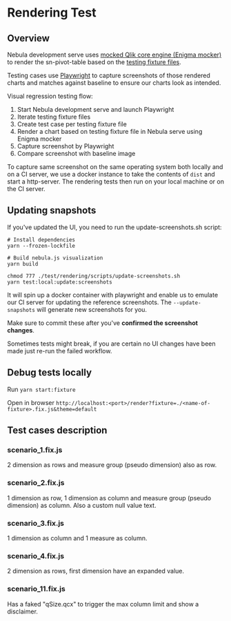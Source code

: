 # Rendering Test

## Overview

Nebula development serve uses [mocked Qlik core engine (Enigma mocker)](https://github.com/qlik-oss/nebula.js/blob/master/apis/enigma-mocker/README.md) to render the sn-pivot-table based on the [testing fixture files](https://github.com/qlik-oss/nebula.js/tree/master/commands/serve/docs).

Testing cases use [Playwright](https://playwright.dev/) to capture screenshots of those rendered charts and matches against baseline to ensure our charts look as intended.

Visual regression testing flow:

1. Start Nebula development serve and launch Playwright
2. Iterate testing fixture files
3. Create test case per testing fixture file
4. Render a chart based on testing fixture file in Nebula serve using Enigma mocker
5. Capture screenshot by Playwright
6. Compare screenshot with baseline image

To capture same screenshot on the same operating system both locally and on a CI server, we use a docker instance to take the contents of `dist` and start a http-server. The rendering tests then run on your local machine or on the CI server.

## Updating snapshots

If you've updated the UI, you need to run the update-screenshots.sh script:

    # Install dependencies
    yarn --frozen-lockfile

    # Build nebula.js visualization
    yarn build

    chmod 777 ./test/rendering/scripts/update-screenshots.sh
    yarn test:local:update:screenshots

It will spin up a docker container with playwright and enable us to emulate our CI server for updating the reference screenshots. The `--update-snapshots` will generate new screenshots for you.

Make sure to commit these after you've **confirmed the screenshot changes**.

Sometimes tests might break, if you are certain no UI changes have been made just re-run the failed workflow.

## Debug tests locally

Run `yarn start:fixture`

Open in browser `http://localhost:<port>/render?fixture=./<name-of-fixture>.fix.js&theme=default`

## Test cases description

### scenario_1.fix.js

2 dimension as rows and measure group (pseudo dimension) also as row.

### scenario_2.fix.js

1 dimension as row, 1 dimension as column and measure group (pseudo dimension) as column. Also a custom null value text.

### scenario_3.fix.js

1 dimension as column and 1 measure as column.

### scenario_4.fix.js

2 dimension as rows, first dimension have an expanded value.

### scenario_11.fix.js

Has a faked "qSize.qcx" to trigger the max column limit and show a disclaimer.

